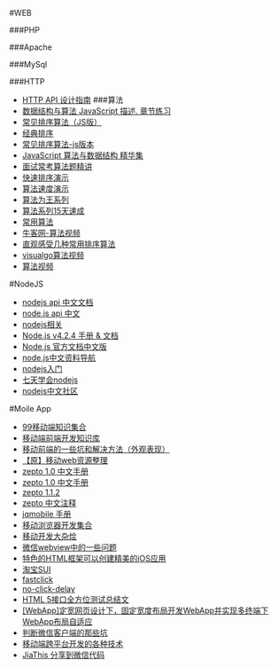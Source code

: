 

#WEB

###PHP
	
###Apache

###MySql

###HTTP
- [HTTP API 设计指南](http://segmentfault.com/bookmark/1230000002521721)
###算法
- [数据结构与算法 JavaScript 描述. 章节练习](https://github.com/Ralph-Wang/algorithm.in.js)
- [常见排序算法（JS版）](https://github.com/twobin/twobinSort)
- [经典排序](https://github.com/luofei2011/jsAgm/blob/master/js/sort.js)
- [常见排序算法-js版本](https://github.com/hechangmin/jssort)
- [JavaScript 算法与数据结构 精华集](https://github.com/lightningtgc/JavaScript-Algorithms)
- [面试常考算法题精讲](http://www.nowcoder.com/live/courses)
- [快速排序演示](http://student.zjzk.cn/course_ware/data_structure/web/flashhtml/kuaisupaixu.htm)
- [算法速度演示](http://www.sorting-algorithms.com)
- [算法为王系列](http://blog.fens.me/series-algorithm/)
- [算法系列15天速成](http://www.cnblogs.com/huangxincheng/category/340146.html)
- [常用算法](http://www.cnblogs.com/tuyile006/category/95974.html)
- [牛客网-算法视频](http://www.nowcoder.com/courses/6)
- [直观感受几种常用排序算法](http://www.cnblogs.com/wangfupeng1988/archive/2011/12/26/2302216.html)
- [visualgo算法视频](http://visualgo.net)
- [算法视频](http://watchmen.cn/video/algorithm)

#NodeJS
- [nodejs  api 中文文档](http://www.cnblogs.com/liyufeng2013/p/4072098.html)
- [node.js api 中文](http://www.lxway.com/438648.html)
- [nodejs相关](https://cnodejs.org/topic/528c9a38d2b3893f2abb6eeb)
- [Node.js v4.2.4 手册 & 文档](http://nodeapi.ucdok.com/api/all.html)
- [Node.js 官方文档中文版](http://wiki.jikexueyuan.com/project/nodejs)
- [node.js中文资料导航](https://github.com/youyudehexie/node123)
- [nodejs入门](http://www.nodebeginner.org/index-zh-cn.html)
- [七天学会nodejs](http://nqdeng.github.io/7-days-nodejs)
- [nodejs中文社区](http://cnodejs.org)




#Moile App
- [99移动端知识集合](https://github.com/jtyjty99999/mobileTech)
- [移动端前端开发知识库](https://github.com/AlloyTeam/Mars)
- [移动前端的一些坑和解决方法（外观表现）](http://caibaojian.com/mobile-web-bug.html)
- [【原】移动web资源整理](http://www.cnblogs.com/PeunZhang/p/3407453.html)
- [zepto 1.0 中文手册](http://mweb.baidu.com/zeptoapi/)
- [zepto 1.0 中文手册](http://www.html-5.cn/Manual/Zepto/)
- [zepto 1.1.2](http://www.css88.com/doc/zeptojs_api/)
- [zepto 中文注释](http://www.cnblogs.com/sky000/archive/2013/03/29/2988952.html)
- [jqmobile 手册](http://app-framework-software.intel.com/api.php)
- [移动浏览器开发集合](https://github.com/maxzhang/maxzhang.github.com/issues)
- [移动开发大杂烩](https://github.com/hoosin/mobile-web-favorites)
- [微信webview中的一些问题](http://lin-chao.github.io/2014/11/14/微信webview中的一些问题/)
- [特色的HTML框架可以创建精美的iOS应用](http://framework7.taobao.org/)
- [淘宝SUI](http://m.sui.taobao.org/)
- [fastclick](https://github.com/ftlabs/fastclick)
- [no-click-delay](https://github.com/mmastrac/jquery-noclickdelay)
- [HTML 5接口全方位测试总结文](http://mp.weixin.qq.com/s?__biz=MjM5MTk1NjI0MA==&mid=207632461&idx=1&sn=a8b00391f244c3bcbe1c2e9f22c7b107#rd)
- [[WebApp]定宽网页设计下，固定宽度布局开发WebApp并实现多终端下WebApp布局自适应](http://www.cnblogs.com/plums/archive/2013/01/10/WebApp-fixed-width-layout-of-multi-terminal-adapter-since.html)
- [判断微信客户端的那些坑](http://loo2k.com/blog/detecting-wechat-client/)
- [移动端跨平台开发的各种技术](http://fex.baidu.com/blog/2015/05/cross-mobile/)
- [JiaThis 分享到微信代码](http://www.jiathis.com/help/html/weixin-share-code)
	

